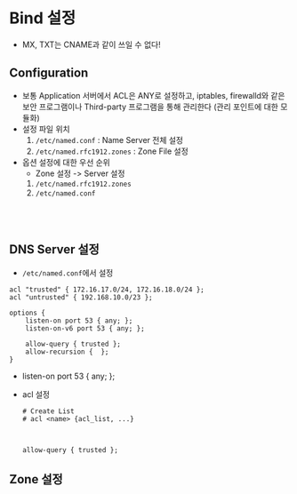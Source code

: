 # Bind 설정
* MX, TXT는 CNAME과 같이 쓰일 수 없다!
 


## Configuration
* 보통 Application 서버에서 ACL은 ANY로 설정하고, iptables, firewalld와 같은 보안 프로그램이나 Third-party 프로그램을 통해 관리한다 (관리 포인트에 대한 모듈화)
* 설정 파일 위치
    1) ```/etc/named.conf``` : Name Server 전체 설정
    2) ```/etc/named.rfc1912.zones``` : Zone File 설정
* 옵션 설정에 대한 우선 순위
    * Zone 설정 -> Server 설정
    1) ```/etc/named.rfc1912.zones```
    2) ```/etc/named.conf```
</br>
</br>


## DNS Server 설정
* ```/etc/named.conf```에서 설정
```
acl "trusted" { 172.16.17.0/24, 172.16.18.0/24 };
acl "untrusted" { 192.168.10.0/23 };

options {
    listen-on port 53 { any; };
    listen-on-v6 port 53 { any; };

    allow-query { trusted };
    allow-recursion {  };
}
```

* listen-on port 53 { any; };


* acl 설정
    ```
    # Create List
    # acl <name> {acl_list, ...}
 


    allow-query { trusted };
    ```

## Zone 설정